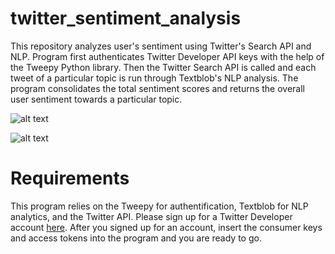 # twitter_sentiment_analysis
This repository analyzes user's sentiment using Twitter's Search API and NLP. Program first authenticates Twitter Developer API keys with the help of the Tweepy Python library. Then the Twitter Search API is called and each tweet of a particular topic is run through Textblob's NLP analysis. The program consolidates the total sentiment scores and returns the overall user sentiment towards a particular topic. 

![alt text](https://github.com/brodyu/twitter_sentiment_analysis/tree/master/graphics/sentiment1.png)

![alt text](https://github.com/brodyu/twitter_sentiment_analysis/tree/master/graphics/sentiment2.png)

# Requirements
This program relies on the Tweepy for authentification, Textblob for NLP analytics, and the Twitter API. Please sign up for a Twitter Developer account [here](https://developer.twitter.com/en). After you signed up for an account, insert the consumer keys and access tokens into the program and you are ready to go. 

